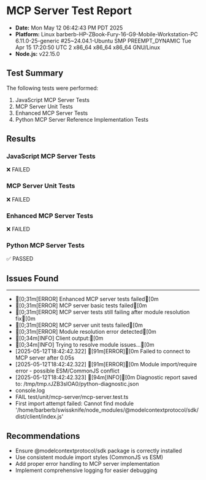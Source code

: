 # MCP Server Test Report

- **Date:** Mon May 12 06:42:43 PM PDT 2025
- **Platform:** Linux barberb-HP-ZBook-Fury-16-G9-Mobile-Workstation-PC 6.11.0-25-generic #25~24.04.1-Ubuntu SMP PREEMPT_DYNAMIC Tue Apr 15 17:20:50 UTC 2 x86_64 x86_64 x86_64 GNU/Linux
- **Node.js:** v22.15.0

## Test Summary

The following tests were performed:

1. JavaScript MCP Server Tests
2. MCP Server Unit Tests
3. Enhanced MCP Server Tests
4. Python MCP Server Reference Implementation Tests

## Results

### JavaScript MCP Server Tests

❌ FAILED

### MCP Server Unit Tests

❌ FAILED

### Enhanced MCP Server Tests

❌ FAILED

### Python MCP Server Tests

✅ PASSED

## Issues Found

- --
- [0;31m[ERROR] Enhanced MCP server tests failed[0m
- [0;31m[ERROR] MCP server basic tests failed[0m
- [0;31m[ERROR] MCP server tests still failing after module resolution fix[0m
- [0;31m[ERROR] MCP server unit tests failed[0m
- [0;31m[ERROR] Module resolution error detected[0m
- [0;34m[INFO] Client output:[0m
- [0;34m[INFO] Trying to resolve module issues...[0m
- [2025-05-12T18:42:42.322] [91m[ERROR][0m Failed to connect to MCP server after 0.05s
- [2025-05-12T18:42:42.322] [91m[ERROR][0m Module import/require error - possible ESM/CommonJS conflict
- [2025-05-12T18:42:42.323] [94m[INFO][0m Diagnostic report saved to: /tmp/tmp.rJZB3slOA0/python-diagnostic.json
-   console.log
- FAIL test/unit/mcp-server/mcp-server.test.ts
- First import attempt failed: Cannot find module '/home/barberb/swissknife/node_modules/@modelcontextprotocol/sdk/dist/client/index.js'

## Recommendations

- Ensure @modelcontextprotocol/sdk package is correctly installed
- Use consistent module import styles (CommonJS vs ESM)
- Add proper error handling to MCP server implementation
- Implement comprehensive logging for easier debugging

